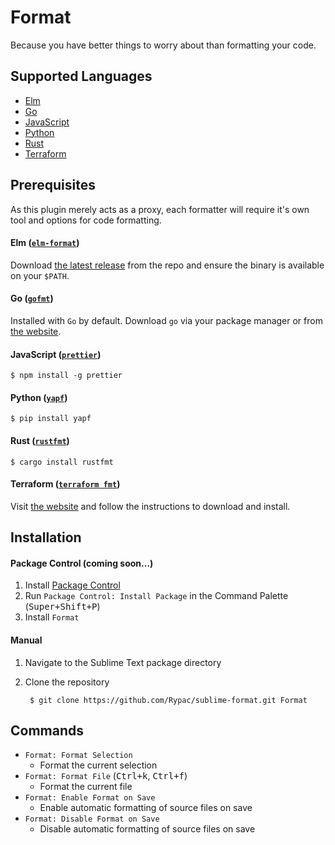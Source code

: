 # Format

Because you have better things to worry about than formatting your code.

## Supported Languages

- [Elm](#elm-elm-format)
- [Go](#go-gofmt)
- [JavaScript](#javascript-prettier)
- [Python](#python-yapf)
- [Rust](#rust-rustfmt)
- [Terraform](#terraform-terraform-fmt)

## Prerequisites

As this plugin merely acts as a proxy, each formatter will require it's own tool and options for code formatting.

#### Elm ([`elm-format`](https://github.com/avh4/elm-format))

Download [the latest release](https://github.com/avh4/elm-format/releases) from the repo and ensure the binary is available on your `$PATH`.

#### Go ([`gofmt`](https://golang.org/cmd/gofmt))

Installed with `Go` by default. Download `go` via your package manager or from [the website](https://golang.org/dl).

#### JavaScript ([`prettier`](https://github.com/jlongster/prettier))

    $ npm install -g prettier

#### Python ([`yapf`](https://github.com/google/yapf))

    $ pip install yapf

#### Rust ([`rustfmt`](https://github.com/rust-lang-nursery/rustfmt))

    $ cargo install rustfmt

#### Terraform ([`terraform fmt`](https://github.com/hashicorp/terraform))

Visit [the website](https://www.terraform.io/downloads.html) and follow the instructions to download and install.

## Installation

#### Package Control (coming soon...)

1. Install [Package Control](https://packagecontrol.io/)
2. Run `Package Control: Install Package` in the Command Palette (<kbd>Super+Shift+P</kbd>)
3. Install `Format`

#### Manual

1. Navigate to the Sublime Text package directory
2. Clone the repository

        $ git clone https://github.com/Rypac/sublime-format.git Format

## Commands

- `Format: Format Selection`
    + Format the current selection
- `Format: Format File` (<kbd>Ctrl+k</kbd>, <kbd>Ctrl+f</kbd>)
    + Format the current file
- `Format: Enable Format on Save`
    + Enable automatic formatting of source files on save
- `Format: Disable Format on Save`
    + Disable automatic formatting of source files on save
